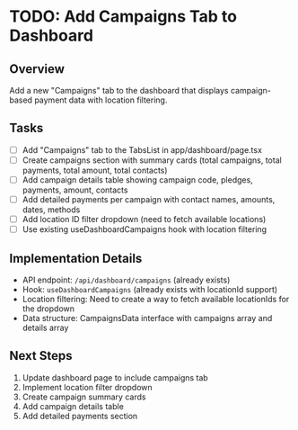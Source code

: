 # TODO: Add Campaigns Tab to Dashboard

## Overview
Add a new "Campaigns" tab to the dashboard that displays campaign-based payment data with location filtering.

## Tasks
- [ ] Add "Campaigns" tab to the TabsList in app/dashboard/page.tsx
- [ ] Create campaigns section with summary cards (total campaigns, total payments, total amount, total contacts)
- [ ] Add campaign details table showing campaign code, pledges, payments, amount, contacts
- [ ] Add detailed payments per campaign with contact names, amounts, dates, methods
- [ ] Add location ID filter dropdown (need to fetch available locations)
- [ ] Use existing useDashboardCampaigns hook with location filtering

## Implementation Details
- API endpoint: `/api/dashboard/campaigns` (already exists)
- Hook: `useDashboardCampaigns` (already exists with locationId support)
- Location filtering: Need to create a way to fetch available locationIds for the dropdown
- Data structure: CampaignsData interface with campaigns array and details array

## Next Steps
1. Update dashboard page to include campaigns tab
2. Implement location filter dropdown
3. Create campaign summary cards
4. Add campaign details table
5. Add detailed payments section
